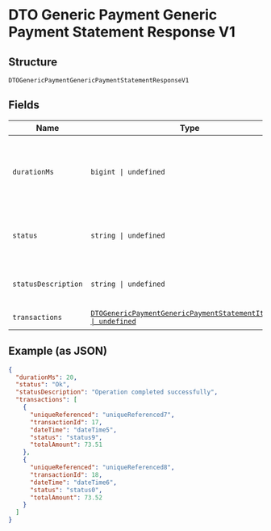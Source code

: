 
# DTO Generic Payment Generic Payment Statement Response V1

## Structure

`DTOGenericPaymentGenericPaymentStatementResponseV1`

## Fields

| Name | Type | Tags | Description |
|  --- | --- | --- | --- |
| `durationMs` | `bigint \| undefined` | Optional | This value represents the total time in milliseconds that the Platform took to process the request. |
| `status` | `string \| undefined` | Optional | This is the status of executing the request.&nbsp;A code of ‘Ok’ indicates no errors |
| `statusDescription` | `string \| undefined` | Optional | This is a plain English description of the status. |
| `transactions` | [`DTOGenericPaymentGenericPaymentStatementItemV1[] \| undefined`](../../doc/models/dto-generic-payment-generic-payment-statement-item-v1.md) | Optional | An array of TransactionItem’s |

## Example (as JSON)

```json
{
  "durationMs": 20,
  "status": "Ok",
  "statusDescription": "Operation completed successfully",
  "transactions": [
    {
      "uniqueReferenced": "uniqueReferenced7",
      "transactionId": 17,
      "dateTime": "dateTime5",
      "status": "status9",
      "totalAmount": 73.51
    },
    {
      "uniqueReferenced": "uniqueReferenced8",
      "transactionId": 18,
      "dateTime": "dateTime6",
      "status": "status0",
      "totalAmount": 73.52
    }
  ]
}
```

